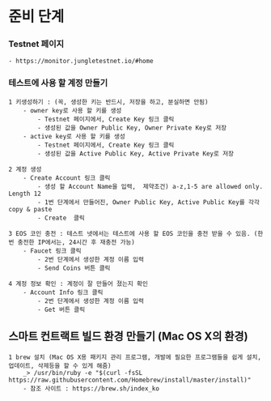 # 준비 단계
### Testnet 페이지
    - https://monitor.jungletestnet.io/#home

### 테스트에 사용 할 계정 만들기
    1 키생성하기 : (꼭, 생성한 키는 반드시, 저장을 하고, 분실하면 안됨)
        - owner key로 사용 할 키를 생성
            - Testnet 페이지에서, Create Key 링크 클릭
            - 생성된 값을 Owner Public Key, Owner Private Key로 저장
        - active key로 사용 할 키를 생성
            - Testnet 페이지에서, Create Key 링크 클릭
            - 생성된 값을 Active Public Key, Active Private Key로 저장

    2 계정 생성
        - Create Account 링크 클릭
            - 생성 할 Account Name을 입력,  제약조건) a-z,1-5 are allowed only. Length 12
            - 1번 단계에서 만들어진, Owner Public Key, Active Public Key를 각각 copy & paste
            - Create  클릭

    3 EOS 코인 충전 : 테스트 넷에서는 테스트에 사용 할 EOS 코인을 충전 받을 수 있음. (한번 충전한 IP에서는, 24시간 후 재충전 가능)
        - Faucet 링크 클릭
            - 2번 단계에서 생성한 계정 이름 입력
            - Send Coins 버튼 클릭

    4 계정 정보 확인 : 계정이 잘 만들어 졌는지 확인
        - Account Info 링크 클릭
            - 2번 단계에서 생성한 계정 이름 입력
            - Get 버튼 클릭

## 스마트 컨트랙트 빌드 환경 만들기 (Mac OS X의 환경)
    1 brew 설치 (Mac OS X용 패키지 관리 프로그램, 개발에 필요한 프로그램들을 쉽게 설치, 업데이트, 삭제등을 할 수 있게 해줌)
        _> /usr/bin/ruby -e "$(curl -fsSL https://raw.githubusercontent.com/Homebrew/install/master/install)"
        - 참조 사이트 : https://brew.sh/index_ko
